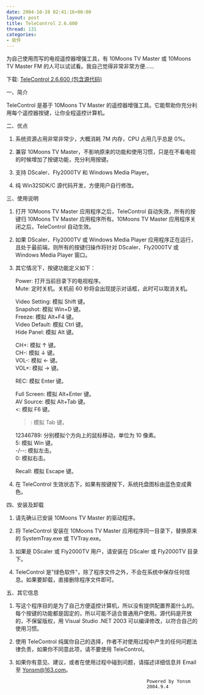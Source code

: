 ```yaml
---
date: 2004-10-28 02:41:16+00:00
layout: post
title: TeleControl 2.6.600
thread: 131
categories:
- 软件
---
```


  
为自己使用而写的电视遥控器增强工具，有 10Moons TV Master 或 10Moons TV Master FM 的人可以试试看。我自己觉得非常非常方便……

  


下载: [TeleControl 2.6.600 (包含源代码)](/assets/1098873491.rar)

  


一、简介

  


   TeleControl 是基于 10Moons TV Master 的遥控器增强工具。它能帮助你充分利用每个遥控器按键，让你全程遥控计算机。

  


  
二、优点

  


   1. 系统资源占用非常非常少，大概消耗 7M 内存，CPU 占用几乎总是 0%。

  


   2. 兼容 10Moons TV Master，不影响原来的功能和使用习惯，只是在不看电视的时候增加了按键功能，充分利用按键。

  


   3. 支持 DScaler、Fly2000TV 和 Windows Media Player。

  


   4. 纯 Win32SDK/C 源代码开发，方便用户自行修改。

<!-- more -->  


  
三、使用说明

  


   1. 打开 10Moons TV Master 应用程序之后，TeleControl 自动失效，所有的按键归 10Moons TV Master 应用程序所有。10Moons TV Master 应用程序关闭之后，TeleControl 自动生效。

  


   2. 如果 DScaler、Fly2000TV 或 Windows Media Player 应用程序正在运行，且处于最前端，则所有的按键归操作将针对 DScaler、Fly2000TV 或 Windows Media Player 窗口。

  


   3. 其它情况下，按键功能定义如下：

  


       Power:          打开当前目录下的电视程序。  
       Mute:           定时关机。关机前 60 秒将会出现提示对话框，此时可以取消关机。

  


       Video Setting:  模拟 Shift 键。  
       Snapshot:       模拟 Win+D 键。  
       Freeze:         模拟 Alt+F4 键。  
       Video Default:  模拟 Ctrl 键。  
       Hide Panel:     模拟 Alt 键。

  


       CH+:            模拟 ↑ 键。  
       CH-:            模拟 ↓ 键。  
       VOL-:           模拟 <- 键。  
       VOL+:           模拟 -> 键。

  


       REC:            模拟 Enter 键。

  


       Full Screen:    模拟 Alt+Enter 键。  
       AV Source:      模拟 Alt+Tab 键。  
       <:              模拟 F6 键。  
       >:              模拟 Tab 键。

  


       12346789:       分别模拟个方向上的鼠标移动，单位为 10 像素。  
       5:              模拟 Win 键。  
       -/--:           模拟左击。  
       0:              模拟右击。

  


       Recall:         模拟 Escape 键。

  


   4. 在 TeleControl 生效状态下，如果有按键按下，系统托盘图标由蓝色变成黄色。

  


  
四、安装及卸载

  


   1. 请先确认已安装 10Moons TV Master 的驱动程序。

  


   2. 将 TeleControl 安装在 10Moons TV Master 应用程序同一目录下，替换原来的 SystemTray.exe 或 TVTray.exe。

  


   3. 如果是 DScaler 或 Fly2000TV 用户，请安装在 DScaler 或 Fly2000TV 目录下。

  


   4. TeleControl 是"绿色软件"，除了程序文件之外，不会在系统中保存任何信息。如果要卸载，直接删除程序文件即可。

  


  
五、其它信息

  


   1. 写这个程序目的是为了自己方便遥控计算机，所以没有提供配置界面什么的。每个按键的功能都是固定的，所以可能不适合普通用户使用。源代码是开放的，不保留版权，用 Visual Studio .NET 2003 可以编译修改，以符合自己的使用习惯。

  


   2. 使用 TeleControl 纯属你自己的选择，作者不对使用过程中产生的任何问题法律负责，如果你不同意此项，请不要使用 TeleControl。

  


   3. 如果你有意见、建议，或者在使用过程中碰到问题，请描述详细信息并 Email 至 [Yonsm@163.com](mailto:Yonsm@163.com)。

  


  
                                                          Powered by Yonsm  
                                                          2004.9.4  


  

